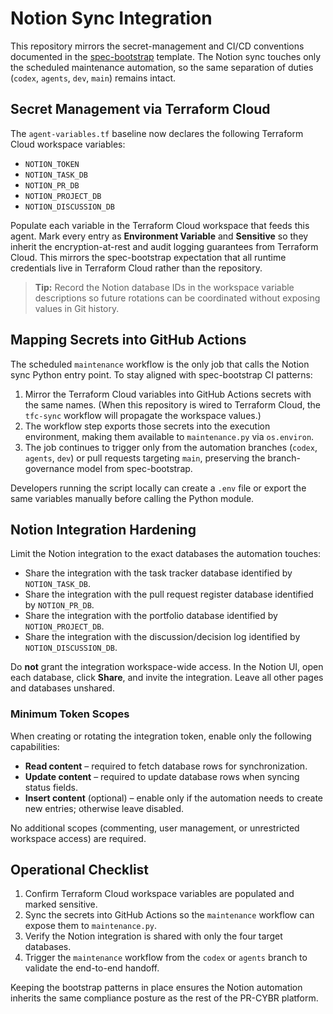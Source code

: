 # Notion Sync Integration

This repository mirrors the secret-management and CI/CD conventions documented in the [spec-bootstrap](https://github.com/PR-CYBR/spec-bootstrap/) template. The Notion sync touches only the scheduled maintenance automation, so the same separation of duties (`codex`, `agents`, `dev`, `main`) remains intact.

## Secret Management via Terraform Cloud

The `agent-variables.tf` baseline now declares the following Terraform Cloud workspace variables:

- `NOTION_TOKEN`
- `NOTION_TASK_DB`
- `NOTION_PR_DB`
- `NOTION_PROJECT_DB`
- `NOTION_DISCUSSION_DB`

Populate each variable in the Terraform Cloud workspace that feeds this agent. Mark every entry as **Environment Variable** and **Sensitive** so they inherit the encryption-at-rest and audit logging guarantees from Terraform Cloud. This mirrors the spec-bootstrap expectation that all runtime credentials live in Terraform Cloud rather than the repository.

> **Tip:** Record the Notion database IDs in the workspace variable descriptions so future rotations can be coordinated without exposing values in Git history.

## Mapping Secrets into GitHub Actions

The scheduled `maintenance` workflow is the only job that calls the Notion sync Python entry point. To stay aligned with spec-bootstrap CI patterns:

1. Mirror the Terraform Cloud variables into GitHub Actions secrets with the same names. (When this repository is wired to Terraform Cloud, the `tfc-sync` workflow will propagate the workspace values.)
2. The workflow step exports those secrets into the execution environment, making them available to `maintenance.py` via `os.environ`.
3. The job continues to trigger only from the automation branches (`codex`, `agents`, `dev`) or pull requests targeting `main`, preserving the branch-governance model from spec-bootstrap.

Developers running the script locally can create a `.env` file or export the same variables manually before calling the Python module.

## Notion Integration Hardening

Limit the Notion integration to the exact databases the automation touches:

- Share the integration with the task tracker database identified by `NOTION_TASK_DB`.
- Share the integration with the pull request register database identified by `NOTION_PR_DB`.
- Share the integration with the portfolio database identified by `NOTION_PROJECT_DB`.
- Share the integration with the discussion/decision log identified by `NOTION_DISCUSSION_DB`.

Do **not** grant the integration workspace-wide access. In the Notion UI, open each database, click **Share**, and invite the integration. Leave all other pages and databases unshared.

### Minimum Token Scopes

When creating or rotating the integration token, enable only the following capabilities:

- **Read content** – required to fetch database rows for synchronization.
- **Update content** – required to update database rows when syncing status fields.
- **Insert content** (optional) – enable only if the automation needs to create new entries; otherwise leave disabled.

No additional scopes (commenting, user management, or unrestricted workspace access) are required.

## Operational Checklist

1. Confirm Terraform Cloud workspace variables are populated and marked sensitive.
2. Sync the secrets into GitHub Actions so the `maintenance` workflow can expose them to `maintenance.py`.
3. Verify the Notion integration is shared with only the four target databases.
4. Trigger the `maintenance` workflow from the `codex` or `agents` branch to validate the end-to-end handoff.

Keeping the bootstrap patterns in place ensures the Notion automation inherits the same compliance posture as the rest of the PR-CYBR platform.
